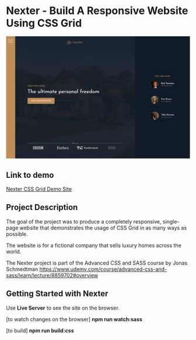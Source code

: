 # Nexter - Build A Responsive Website Using CSS Grid

![image](screenshots/nexter.png)

## Link to demo

[Nexter CSS Grid Demo Site](https://nexter-alun.netlify.app)

## Project Description

The goal of the project was to produce a completely responsive, single-page website that demonstrates the usage of CSS Grid in as many ways as possible.

The website is for a fictional company that sells luxury homes across the world.

The Nexter project is part of the Advanced CSS and SASS course by Jonas Schmedtman https://www.udemy.com/course/advanced-css-and-sass/learn/lecture/8859702#overview

## **Getting Started with Nexter**

Use **Live Server** to see the site on the browser.

[to watch changes on the browser] **npm run watch:sass**

[to build] **npm run build:css**
